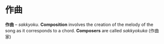 # 作曲

**作曲** – _sakkyoku_. **Composition** involves the creation of the melody of the song as it corresponds to a chord. **Composers** are called *sakkyokuka* (作曲家)
